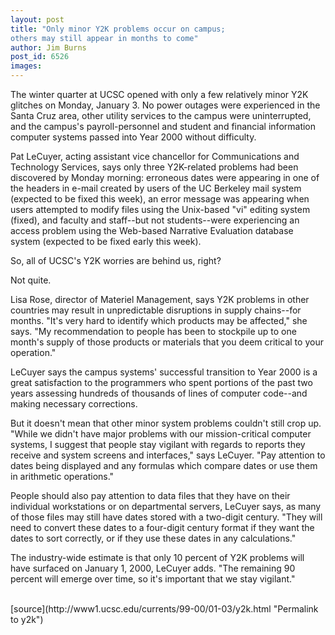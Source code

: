 ```yaml
---
layout: post
title: "Only minor Y2K problems occur on campus; 
others may still appear in months to come"
author: Jim Burns
post_id: 6526
images:
---
```


<p>
  The winter quarter at UCSC opened with only a few relatively minor Y2K glitches on Monday, January 3. No power outages were experienced in the Santa Cruz area, other utility services to the campus were uninterrupted, and the campus's payroll-personnel and student and financial information computer systems passed into Year 2000 without difficulty.
</p>
<p>
  Pat LeCuyer, acting assistant vice chancellor for Communications and Technology Services, says only three Y2K-related problems had been discovered by Monday morning: erroneous dates were appearing in one of the headers in e-mail created by users of the UC Berkeley mail system (expected to be fixed this week), an error message was appearing when users attempted to modify files using the Unix-based "vi" editing system (fixed), and faculty and staff--but not students--were experiencing an access problem using the Web-based Narrative Evaluation database system (expected to be fixed early this week).
</p>
<p>
  So, all of UCSC's Y2K worries are behind us, right?
</p>
<p>
  Not quite.
</p>
<p>
  Lisa Rose, director of Materiel Management, says Y2K problems in other countries may result in unpredictable disruptions in supply chains--for months. "It's very hard to identify which products may be affected," she says. "My recommendation to people has been to stockpile up to one month's supply of those products or materials that you deem critical to your operation."
</p>
<p>
  LeCuyer says the campus systems' successful transition to Year 2000 is a great satisfaction to the programmers who spent portions of the past two years assessing hundreds of thousands of lines of computer code--and making necessary corrections.
</p>
<p>
  But it doesn't mean that other minor system problems couldn't still crop up. "While we didn't have major problems with our mission-critical computer systems, I suggest that people stay vigilant with regards to reports they receive and system screens and interfaces," says LeCuyer. "Pay attention to dates being displayed and any formulas which compare dates or use them in arithmetic operations."<br>
</p>
<p>
  People should also pay attention to data files that they have on their individual workstations or on departmental servers, LeCuyer says, as many of those files may still have dates stored with a two-digit century. "They will need to convert these dates to a four-digit century format if they want the dates to sort correctly, or if they use these dates in any calculations."<br>
</p>
<p>
  The industry-wide estimate is that only 10 percent of Y2K problems will have surfaced on January 1, 2000, LeCuyer adds. "The remaining 90 percent will emerge over time, so it's important that we stay vigilant."<br>
  <br>
</p>
<p>

</p>
[source](http://www1.ucsc.edu/currents/99-00/01-03/y2k.html "Permalink to y2k")
